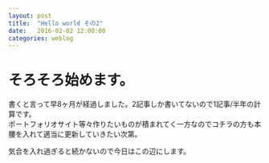 ```yaml
---
layout: post
title:  "Hello world その2"
date:   2016-02-02 12:00:00
categories: weblog
---
```


# そろそろ始めます。
書くと言って早8ヶ月が経過しました。2記事しか書いてないので1記事/半年の計算です。  
ポートフォリオサイト等々作りたいものが積まれてく一方なのでコチラの方も本腰を入れて適当に更新していきたい次第。

気合を入れ過ぎると続かないので今日はこの辺にします。